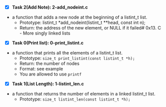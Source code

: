 -[x] **Task 2(Add Note): 2-add_nodeint.c**
* a function that adds a new node at the beginning of a listint_t list.
	* Prototype: listint_t *add_nodeint(listint_t **head, const int n);
	* Return: the address of the new element, or NULL if it failed# 0x13. C - More singly linked lists

- [x] **Task 0(Print list): 0-print_listint.c**
* a function that prints all the elements of a listint_t list.
	* Prototype: ```size_t print_listint(const listint_t *h);```
	* Return: the number of nodes
	* Format: see example
	* You are allowed to use ```printf```

- [x] **Task 1(List Length): 1-listint_len.c**
* a function that returns the number of elements in a linked listint_t list.
	* Prototype: ```size_t listint_len(const listint_t *h);```

